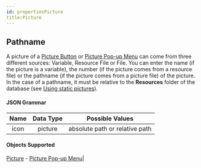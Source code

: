 ```yaml
---
id: propertiesPicture
title:Picture 
---
```


## Pathname

A picture of a [Picture Button](pictureButton_overview.md) or [Picture Pop-up Menu](picturePopupMenu_overview.md) can come from three different sources: Variable, Resource File or File. You can enter the name (if the picture is a variable), the number (if the picture comes from a resource file) or the pathname (if the picture comes from a picture file) of the picture. In the case of a pathname, it must be relative to the **Resources** folder of the database (see [Using static pictures](https://doc.4d.com/4Dv17R5/4D/17-R5/Using-static-pictures.300-4163735.en.html)).

#### JSON Grammar

|Name|Data Type|Possible Values|
|:---:|:---:|---|
|icon|picture |absolute path or relative path|


#### Objects Supported

[Picture](pictureButton_overview.md) - [Picture Pop-up Menu](picturePopupMenu_overview.md)|


